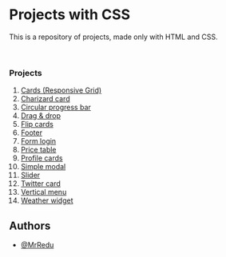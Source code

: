 # Projects with CSS
This is a repository of projects, made only with HTML and CSS.

<br>

### Projects
1. [Cards (Responsive Grid)](https://github.com/MrRedu/css-projects/tree/main/cards-responsive-grid_css)
2. [Charizard card](https://github.com/MrRedu/css-projects/tree/main/charizard-card_css)
4. [Circular progress bar](https://github.com/MrRedu/css-projects/tree/main/circular-progress-bar_css)
5. [Drag & drop](https://github.com/MrRedu/css-projects/tree/main/drag-%26-drop_css)
6. [Flip cards](https://github.com/MrRedu/css-projects/tree/main/flip-cards_css)
7. [Footer](https://github.com/MrRedu/css-projects/tree/main/footer_css)
8. [Form login](https://github.com/MrRedu/css-projects/tree/main/form-login_css)
9. [Price table](https://github.com/MrRedu/css-projects/tree/main/price-table_css)
10. [Profile cards](https://github.com/MrRedu/css-projects/tree/main/profile-cards_css)
11. [Simple modal](https://github.com/MrRedu/css-projects/tree/main/simple-modal_css)
12. [Slider](https://github.com/MrRedu/css-projects/tree/main/slider_css)
13. [Twitter card](https://github.com/MrRedu/css-projects/tree/main/twitter-card_css)
14. [Vertical menu](https://github.com/MrRedu/css-projects/tree/main/vertical-menu_css)
15. [Weather widget](https://github.com/MrRedu/css-projects/tree/main/weather-widget_css)


## Authors
- [@MrRedu](https://www.github.com/mrredu)
